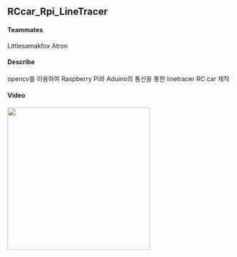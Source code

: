 ## RCcar_Rpi_LineTracer
#### Teammates
Littlesamakfox
Atron

#### Describe
opencv를 이용하여 Raspberry Pi와 Aduino의 통신을 통한 linetracer RC car 제작

#### Video
<div>
  <img width="320" src = "https://user-images.githubusercontent.com/32133264/99957107-7dac0000-2dca-11eb-824b-560c4ef214d7.gif">
</div>
